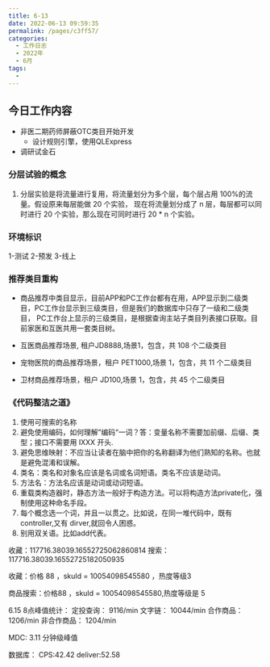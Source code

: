 ```yaml
---
title: 6-13
date: 2022-06-13 09:59:35
permalink: /pages/c3ff57/
categories:
  - 工作日志
  - 2022年
  - 6月
tags:
  - 
---
```

## 今日工作内容

- 非医二期药师屏蔽OTC类目开始开发
  - 设计规则引擎，使用QLExpress
- 调研试金石

### 分层试验的概念

1. 分层实验是将流量进行复用，将流量划分为多个层，每个层占用 100%的流量。假设原来每层能做 20 个实验，
现在将流量划分成了 n 层，每层都可以同时进行 20 个实验，那么现在可同时进行 20 * n 个实验。

### 环境标识
1-测试 2-预发 3-线上

### 推荐类目重构
- 商品推荐中类目显示，目前APP和PC工作台都有在用，APP显示到二级类目，PC工作台显示到三级类目，但是我们的数据库中只存了一级和二级类目，
PC工作台上显示的三级类目，是根据查询主站子类目列表接口获取。目前家医和互医共用一套类目树。

- 互医商品推荐场景, 租户JD8888,场景1，包含，共 108 个二级类目
- 宠物医院的商品推荐场景，租户 PET1000,场景 1，包含，共 11 个二级类目
- 卫材商品推荐场景，租户 JD100,场景 1，包含，共 45 个二级类目


### 《代码整洁之道》
1. 使用可搜索的名称
2. 避免使用编码，如何理解”编码“一词？答：变量名称不需要加前缀、后缀、类型；接口不需要用 IXXX 开头.
3. 避免思维映射：不应当让读者在脑中把你的名称翻译为他们熟知的名称。也就是避免混淆和误解。
4. 类名：类名和对象名应该是名词或名词短语。类名不应该是动词。
5. 方法名：方法名应该是动词或动词短语。
6. 重载类构造器时，静态方法一般好于构造方法。可以将构造方法private化，强制使用这种命名手段。
7. 每个概念选一个词，并且一以贯之。比如说，在同一堆代码中，既有 controller,又有 dirver,就回令人困惑。
8. 别用双关语。比如add代表。


收藏：117716.38039.16552725062860814
搜索：117716.38039.16552725182050935

收藏：价格 88 ，skuId = 10054098545580 ，热度等级3

商品搜索：价格88 ，skuId = 10054098545580,热度等级是 5


6.15 8点峰值统计：
定投查询： 9116/min
文字链： 10044/min
合作商品： 1206/min
非合作商品： 1204/min



MDC: 3.11 分钟级峰值

数据库：
CPS:42.42
deliver:52.58












